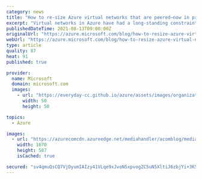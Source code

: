 ```yaml
---
category: news
title: "How to re-size Azure virtual networks that are peered—now in preview"
excerpt: "Virtual networks in Azure have had a long-standing constraint where any address space change on it is only allowed if the virtual network does not have any peerings. I am thrilled to announce that this limitation is lifted, and customers can freely re-size their virtual networks without incurring any"
publishedDateTime: 2021-08-13T09:00:00Z
originalUrl: "https://azure.microsoft.com/blog/how-to-resize-azure-virtual-networks-that-are-peered-now-in-preview/"
webUrl: "https://azure.microsoft.com/blog/how-to-resize-azure-virtual-networks-that-are-peered-now-in-preview/"
type: article
quality: 87
heat: 91
published: true

provider:
  name: Microsoft
  domain: microsoft.com
  images:
    - url: "https://everyday-cc.github.io/azure/assets/images/organizations/microsoft.com-50x50.jpg"
      width: 50
      height: 50

topics:
  - Azure

images:
  - url: "https://azurecomcdn.azureedge.net/mediahandler/acomblog/media/Default/blog/e4f658ef-bec4-40cb-a02c-2f3d9242fd86.png"
    width: 1670
    height: 587
    isCached: true

secured: "sv4qmuQsCQ7VjDyumIAIzy41VLqe9xJvoN5xpvogZC5uN5XltiJ6zbjYi+3KSy0nJX+BHzi77nerdzFAeABMj9ZI4rFDImIGHfmzZm2ArkbX2Uqc4XJnuCUDnrC5tYmTJiU69FISAx6KLE6daaWePi0erWRYe0M9uvcaye7B7tuOIpmNUTFNH7B8obMK54MPmKXjfS4OQ3LLoCMsnpcCG2CN8ZggDdlPv9TaDq+SX5cFyje9ZgPOb5NBkA7PuEzpi2K7cAE5XOJ82Wi0UxpqnijAEUyqRfQYWUReu48AWGRZZFUbkMJ5l8cefptij0HVT4IHomkQLBVZ+DQR8hiism6How9Hh4UeCcUVON0TJms=;sce4wEODla92R/2hPYEKKQ=="
---
```


